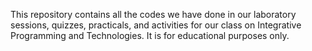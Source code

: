 This repository contains all the codes we have done in our laboratory sessions, quizzes, practicals, and activities for our class on Integrative Programming and Technologies. It is for educational purposes only.
